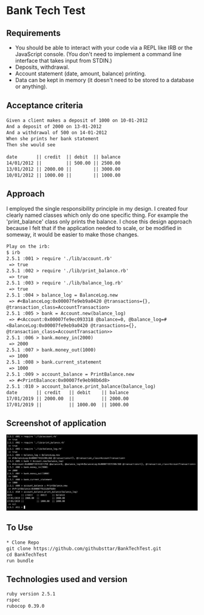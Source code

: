 # Bank Tech Test

Requirements
-----
* You should be able to interact with your code via a REPL like IRB or the JavaScript console. (You don't need to implement a command line interface that takes input from STDIN.)
* Deposits, withdrawal.
* Account statement (date, amount, balance) printing.
* Data can be kept in memory (it doesn't need to be stored to a database or anything).

## Acceptance criteria

```
Given a client makes a deposit of 1000 on 10-01-2012
And a deposit of 2000 on 13-01-2012
And a withdrawal of 500 on 14-01-2012
When she prints her bank statement
Then she would see

date       || credit  || debit  || balance
14/01/2012 ||         || 500.00 || 2500.00
13/01/2012 || 2000.00 ||        || 3000.00
10/01/2012 || 1000.00 ||        || 1000.00

```
## Approach

I employed the single responsibility principle in my design.
I created four clearly named classes which only do one specific thing. For example the 'print_balance' class only prints the balance. I chose this design approach because I felt that if the application needed to scale, or be modified in someway, it would be easier to make those changes.

```
Play on the irb:
$ irb
2.5.1 :001 > require './lib/account.rb'
 => true
2.5.1 :002 > require './lib/print_balance.rb'
 => true
2.5.1 :003 > require './lib/balance_log.rb'
 => true
2.5.1 :004 > balance_log = BalanceLog.new
 => #<BalanceLog:0x00007fe9eb9a0420 @transactions={}, @transaction_class=AccountTransaction>
2.5.1 :005 > bank = Account.new(balance_log)   
 => #<Account:0x00007fe9ec093318 @balance=0, @balance_log=#<BalanceLog:0x00007fe9eb9a0420 @transactions={}, @transaction_class=AccountTransaction>>
2.5.1 :006 > bank.money_in(2000)
 => 2000
2.5.1 :007 > bank.money_out(1000)
 => 1000
2.5.1 :008 > bank.current_statement
 => 1000
2.5.1 :009 > account_balance = PrintBalance.new
 => #<PrintBalance:0x00007fe9eb98b6d8>
2.5.1 :010 > account_balance.print_balance(balance_log)
date       || credit   || debit    || balance
17/01/2019 || 2000.00  ||          || 2000.00
17/01/2019 ||          || 1000.00  || 1000.00
```

## Screenshot of application

![](Screenshot_of_running_app.png)

## To Use
```
* Clone Repo
git clone https://github.com/githubsttar/BankTechTest.git
cd BankTechTest
run bundle
```

## Technologies used and version
```
ruby version 2.5.1
rspec
rubocop 0.39.0

```
